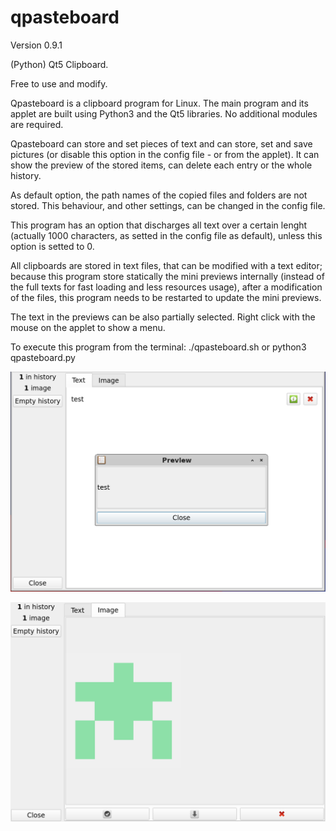 # qpasteboard

Version 0.9.1

(Python) Qt5 Clipboard.

Free to use and modify.

Qpasteboard is a clipboard program for Linux. The main program and its applet are built using Python3 and the Qt5 libraries. No additional modules are required.

Qpasteboard can store and set pieces of text and can store, set and save pictures (or disable this option in the config file - or from the applet). It can show the preview of the stored items, can delete each entry or the whole history.

As default option, the path names of the copied files and folders are not stored. This behaviour, and other settings, can be changed in the config file.

This program has an option that discharges all text over a certain lenght (actually 1000 characters, as setted in the config file as default), unless this option is setted to 0.

All clipboards are stored in text files, that can be modified with a text editor; because this program store statically the mini previews internally (instead of the full texts for fast loading and less resources usage), after a modification of the files, this program needs to be restarted to update the mini previews.

The text in the previews can be also partially selected. Right click with the mouse on the applet to show a menu.

To execute this program from the terminal: ./qpasteboard.sh or python3 qpasteboard.py

![My image](https://github.com/frank038/qpasteboard/blob/main/screenshot1.png)

![My image](https://github.com/frank038/qpasteboard/blob/main/screenshot2.png)
